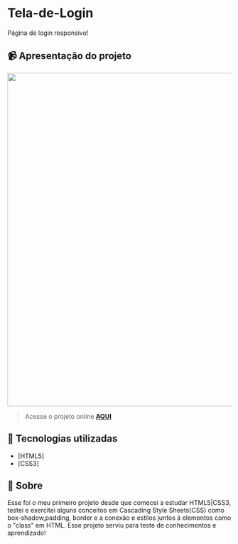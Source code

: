 # Tela-de-Login
Página de login responsivo!

## 📹 Apresentação do projeto
<div align="center">
  <img src="https://user-images.githubusercontent.com/99294586/194175728-c121bf92-c08d-4ebd-ae9c-e95fab795779.png" width = "750px" >
</div>


> Acesse o projeto online **[AQUI](https://natan-login.netlify.app/)**

## 🚀 Tecnologias utilizadas

- [HTML5] 
- [CSS3]

## 📝 Sobre

Esse foi o meu primeiro projeto desde que comecei a estudar HTML5|CSS3, testei e exercitei alguns conceitos em Cascading Style Sheets(CSS) como box-shadow,padding, border e a conexão e estilos juntos á elementos como o "class" em HTML. Esse projeto serviu para teste de conhecimentos e aprendizado!
